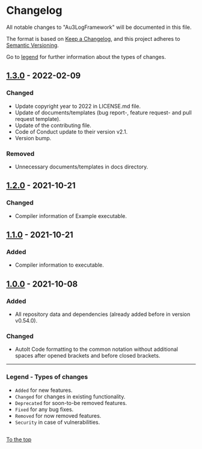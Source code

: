 #####

# Changelog

All notable changes to "Au3LogFramework" will be documented in this file.

The format is based on [Keep a Changelog](https://keepachangelog.com/en/1.0.0/),
and this project adheres to [Semantic Versioning](https://semver.org/spec/v2.0.0.html).

Go to [legend](#legend---types-of-changes) for further information about the types of changes.

## [1.3.0] - 2022-02-09

### Changed

- Update copyright year to 2022 in LICENSE.md file.
- Update of documents/templates (bug report-, feature request- and pull request template).
- Update of the contributing file.
- Code of Conduct update to their version v2.1.
- Version bump.

### Removed

- Unnecessary documents/templates in docs directory.

## [1.2.0] - 2021-10-21

### Changed

- Compiler information of Example executable.

## [1.1.0] - 2021-10-21

### Added

- Compiler information to executable.

## [1.0.0] - 2021-10-08

### Added

- All repository data and dependencies (already added before in version v0.54.0).

### Changed

- AutoIt Code formatting to the common notation without additional spaces after opened brackets and before closed brackets.

[1.3.0]: https://github.com/Sven-Seyfert/Au3LogFramework/compare/v1.2.0...v1.3.0
[1.2.0]: https://github.com/Sven-Seyfert/Au3LogFramework/compare/v1.1.0...v1.2.0
[1.1.0]: https://github.com/Sven-Seyfert/Au3LogFramework/compare/v1.0.0...v1.1.0
[1.0.0]: https://github.com/Sven-Seyfert/Au3LogFramework/releases/tag/v1.0.0

---

### Legend - Types of changes

- `Added` for new features.
- `Changed` for changes in existing functionality.
- `Deprecated` for soon-to-be removed features.
- `Fixed` for any bug fixes.
- `Removed` for now removed features.
- `Security` in case of vulnerabilities.

##

[To the top](#)
